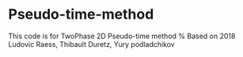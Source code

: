 # Pseudo-time-method
 This code is for TwoPhase 2D Pseudo-time method
% Based on 2018 Ludovic Raess, Thibault Duretz, Yury podladchikov
